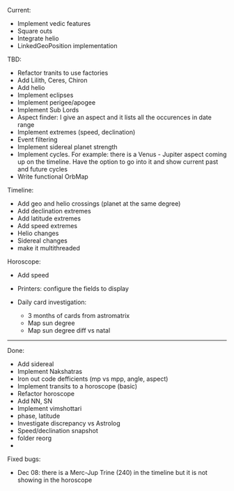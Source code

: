 Current:
- Implement vedic features
- Square outs
- Integrate helio
- LinkedGeoPosition implementation


TBD:
- Refactor tranits to use factories
- Add Lilith, Ceres, Chiron
- Add helio
- Implement eclipses
- Implement perigee/apogee
- Implement Sub Lords
- Aspect finder: I give an aspect and it lists all the occurences in date range
- Implement extremes (speed, declination)
- Event filtering
- Implement sidereal planet strength
- Implement cycles. For example: there is a Venus - Jupiter aspect coming up on the timeline. Have the option to go into it and show current past and future cycles
- Write functional OrbMap

Timeline:
- Add geo and helio crossings (planet at the same degree)
- Add declination extremes
- Add latitude extremes
- Add speed extremes
- Helio changes
- Sidereal changes
- make it multithreaded

Horoscope:
- Add speed
- Printers: configure the fields to display


- Daily card investigation:
  - 3 months of cards from astromatrix
  - Map sun degree
  - Map sun degree diff vs natal


---------------------------------
Done:
- Add sidereal
- Implement Nakshatras
- Iron out code defficients (mp vs mpp, angle, aspect)
- Implement transits to a horoscope (basic)
- Refactor horoscope
- Add NN, SN
- Implement vimshottari
- phase, latitude
- Investigate discrepancy vs Astrolog
- Speed/declination snapshot
- folder reorg
- 


Fixed bugs:
- Dec 08: there is a Merc-Jup Trine (240) in the timeline but it is not showing in the horoscope
